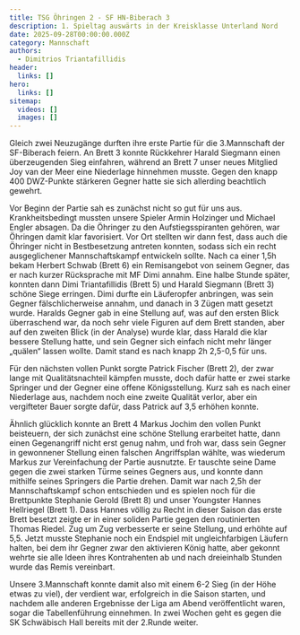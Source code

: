 ```yaml
---
title: TSG Öhringen 2 - SF HN-Biberach 3
description: 1. Spieltag auswärts in der Kreisklasse Unterland Nord
date: 2025-09-28T00:00:00.000Z
category: Mannschaft
authors:
  - Dimitrios Triantafillidis
header:
  links: []
hero:
  links: []
sitemap:
  videos: []
  images: []
---
```


Gleich zwei Neuzugänge durften ihre erste Partie für die 3.Mannschaft der SF-Biberach feiern. An Brett 3 konnte Rückkehrer Harald Siegmann einen überzeugenden Sieg einfahren, während an Brett 7 unser neues Mitglied Joy van der Meer eine Niederlage hinnehmen musste. Gegen den knapp 400 DWZ-Punkte stärkeren Gegner hatte sie sich allerding beachtlich gewehrt.

Vor Beginn der Partie sah es zunächst nicht so gut für uns aus. Krankheitsbedingt mussten unsere Spieler Armin Holzinger und Michael Engler absagen. Da die Öhringer zu den Aufstiegsspiranten gehören, war Öhringen damit klar favorisiert. Vor Ort stellten wir dann fest, dass auch die Öhringer nicht in Bestbesetzung antreten konnten, sodass sich ein recht ausgeglichener Mannschaftskampf entwickeln sollte. Nach ca einer 1,5h bekam Herbert Schwab (Brett 6) ein Remisangebot von seinem Gegner, das er nach kurzer Rücksprache mit MF Dimi annahm. Eine halbe Stunde später, konnten dann Dimi Triantafillidis (Brett 5) und Harald Siegmann (Brett 3) schöne Siege erringen. Dimi durfte ein Läuferopfer anbringen, was sein Gegner fälschlicherweise annahm, und danach in 3 Zügen matt gesetzt wurde. Haralds Gegner gab in eine Stellung auf, was auf den ersten Blick überraschend war, da noch sehr viele Figuren auf dem Brett standen, aber auf den zweiten Blick (in der Analyse) wurde klar, dass Harald die klar bessere Stellung hatte, und sein Gegner sich einfach nicht mehr länger „quälen“ lassen wollte. Damit stand es nach knapp 2h 2,5-0,5 für uns.

Für den nächsten vollen Punkt sorgte Patrick Fischer (Brett 2), der zwar lange mit Qualitätsnachteil kämpfen musste, doch dafür hatte er zwei starke Springer und der Gegner eine offene Königsstellung. Kurz sah es nach einer Niederlage aus, nachdem noch eine zweite Qualität verlor, aber ein vergifteter Bauer sorgte dafür, dass Patrick auf 3,5 erhöhen konnte.

Ähnlich glücklich konnte an Brett 4 Markus Jochim den vollen Punkt beisteuern, der sich zunächst eine schöne Stellung erarbeitet hatte, dann einen Gegenangriff nicht erst genug nahm, und froh war, dass sein Gegner in gewonnener Stellung einen falschen Angriffsplan wählte, was wiederum Markus zur Vereinfachung der Partie ausnutzte. Er tauschte seine Dame gegen die zwei starken Türme seines Gegners aus, und konnte dann mithilfe seines Springers die Partie drehen. Damit war nach 2,5h der Mannschaftskampf schon entschieden und es spielen noch für die Brettpunkte Stephanie Gerold (Brett 8) und unser Youngster Hannes Hellriegel (Brett 1). Dass Hannes völlig zu Recht in dieser Saison das erste Brett besetzt zeigte er in einer soliden Partie gegen den routinierten Thomas Riedel. Zug um Zug verbesserte er seine Stellung, und erhöhte auf 5,5. Jetzt musste Stephanie noch ein Endspiel mit ungleichfarbigen Läufern halten, bei dem ihr Gegner zwar den aktivieren König hatte, aber gekonnt wehrte sie alle Ideen ihres Kontrahenten ab und nach dreieinhalb Stunden wurde das Remis vereinbart.

Unsere 3.Mannschaft konnte damit also mit einem 6-2 Sieg (in der Höhe etwas zu viel), der verdient war, erfolgreich in die Saison starten, und nachdem alle anderen Ergebnisse der Liga am Abend veröffentlicht waren, sogar die Tabellenführung einnehmen. In zwei Wochen geht es gegen die SK Schwäbisch Hall bereits mit der 2.Runde weiter.
